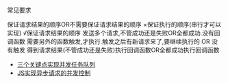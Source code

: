 
常见要求

保证请求结果的顺序OR不需要保证请求结果的顺序
×保证执行的顺序(串行才可以实现)
√保证请求结果的顺序
发送多个请求,不管成功还是失败OR全都成功.没有回调函数
需要另外的函数触发,才执行.触发之后有新请求来了,要继续执行的 OR 没有触发
得到请求结果(不管成功还是失败)执行回调函数OR全都成功执行回调函数


* [三个关键点实现并发任务队列](https://juejin.cn/post/7081636629579825189)
* [JS实现异步请求的并发控制](https://juejin.cn/post/7093213891198451742)